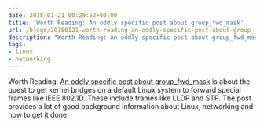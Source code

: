 ```yaml
---
date: 2018-01-21 00:29:52+00:00
title: 'Worth Reading: An oddly specific post about group_fwd_mask'
url: /blogs/20180121-worth-reading-an-oddly-specific-post-about-group_fwd_mask/
description: "Worth Reading: An oddly specific post about group_fwd_mask"
tags:
- linux
- networking
---
```


Worth Reading: [An oddly specific post about group_fwd_mask](https://interestingtraffic.nl/2017/11/21/an-oddly-specific-post-about-group_fwd_mask/) is about the quest to get kernel bridges on a default Linux system to forward special frames like IEEE 802.1D. These include frames like LLDP and STP. The post provides a lot of good background information about Linux, networking and how to get it done.
